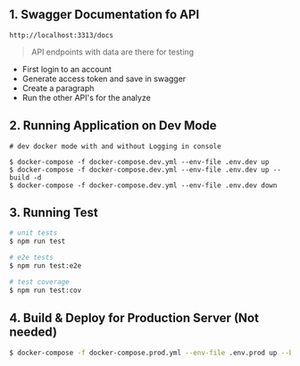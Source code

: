 ## 1. Swagger Documentation fo API
```
http://localhost:3313/docs
```
> API endpoints with data are there for testing
* First login to an account
* Generate access token and save in swagger
* Create a paragraph
* Run the other API's for the analyze

## 2. Running Application on Dev Mode

```
# dev docker mode with and without Logging in console

$ docker-compose -f docker-compose.dev.yml --env-file .env.dev up
$ docker-compose -f docker-compose.dev.yml --env-file .env.dev up --build -d
$ docker-compose -f docker-compose.dev.yml --env-file .env.dev down
```

## 3. Running Test

```bash
# unit tests
$ npm run test

# e2e tests
$ npm run test:e2e

# test coverage
$ npm run test:cov
```

## 4. Build & Deploy for Production Server (Not needed)

```bash
$ docker-compose -f docker-compose.prod.yml --env-file .env.prod up --build -d
```
